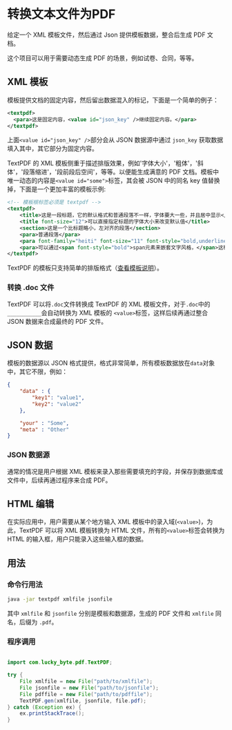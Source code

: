 # 转换文本文件为PDF

给定一个 XML 模板文件，然后通过 Json 提供模板数据，整合后生成 PDF 文档。

这个项目可以用于需要动态生成 PDF 的场景，例如试卷、合同，等等。

## XML 模板

模板提供文档的固定内容，然后留出数据混入的标记，下面是一个简单的例子：

```xml
<textpdf>
  <para>这是固定内容，<value id="json_key" />继续固定内容。</para>
</textpdf>
```

上面`<value id="json_key" />`部分会从 JSON 数据源中通过 `json_key` 获取数据填入其中，其它部分为固定内容。

TextPDF 的 XML 模板侧重于描述排版效果，例如'字体大小'，'粗体'，'斜体'，'段落缩进'，'段前段后空间'，等等。以便能生成满意的 PDF 文档。模板中唯一动态的内容是`<value id="some">`标签，其会被 JSON 中的同名 key 值替换掉，下面是一个更加丰富的模板示例:

```xml
<!-- 模板根标签必须是 textpdf -->
<textpdf>
    <title>这是一段标题，它的默认格式和普通段落不一样，字体要大一些，并且居中显示</title>
    <title font-size="12">可以直接指定标题的字体大小来改变默认值</title>
    <section>这是一个比标题略小，左对齐的段落</section>
    <para>普通段落</para>
    <para font-family="heiti" font-size="11" font-style="bold,underline,italic" align="right" indent="22" space-before="12" space-after="20">这个段落定义了许多格式</para>
    <para>可以通过<span font-style="bold">span元素来嵌套文字风格，</span>这样可以在一个段落中出现多种风格。</para>
</textpdf>
```
TextPDF 的模板只支持简单的排版格式（[查看模板说明](http://git.oschina.net/lucky-byte/textpdf/wikis/Template)）。

### 转换 .doc 文件

TextPDF 可以将`.doc`文件转换成 TextPDF 的 XML 模板文件，对于`.doc`中的`___________`会自动转换为 XML 模板的 `<value>`标签，这样后续再通过整合 JSON 数据来合成最终的 PDF 文件。

## JSON 数据

模板的数据源以 JSON 格式提供，格式非常简单，所有模板数据放在`data`对象中，其它不限，例如：

```json
{
    "data" : {
        "key1": "value1",
        "key2": "value2"
    },

    "your" : "Some",
    "meta" : "Other"
}
```

### JSON 数据源

通常的情况是用户根据 XML 模板来录入那些需要填充的字段，并保存到数据库或文件中，后续再通过程序来合成 PDF。

## HTML 编辑

在实际应用中，用户需要从某个地方输入 XML 模板中的录入域(`<value>`)，为此，TextPDF 可以将 XML 模板转换为 HTML 文件，所有的`<value>`标签会转换为 HTML 的输入框，用户只能录入这些输入框的数据。

## 用法

### 命令行用法

```sh
java -jar textpdf xmlfile jsonfile
```

其中 `xmlfile` 和 `jsonfile` 分别是模板和数据源，生成的 PDF 文件和 `xmlfile` 同名，后缀为 `.pdf`。

### 程序调用

```java

import com.lucky_byte.pdf.TextPDF;

try {
    File xmlfile = new File("path/to/xmlfile");
    File jsonfile = new File("path/to/jsonfile");
    File pdffile = new File("path/to/pdffile");
    TextPDF.gen(xmlfile, jsonfile, file.pdf);
} catch (Exception ex) {
    ex.printStackTrace();
}
```